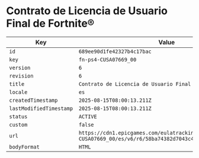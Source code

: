 # Contrato de Licencia de Usuario Final de Fortnite®

| Key | Value |
| --- | ----- |
| `id` | `689ee90d1fe42327b4c17bac` |
| `key` | `fn-ps4-CUSA07669_00` |
| `version` | `6` |
| `revision` | `6` |
| `title` | `Contrato de Licencia de Usuario Final de Fortnite®` |
| `locale` | `es` |
| `createdTimestamp` | `2025-08-15T08:00:13.211Z` |
| `lastModifiedTimestamp` | `2025-08-15T08:00:13.211Z` |
| `status` | `ACTIVE` |
| `custom` | `false` |
| `url` | `https://cdn1.epicgames.com/eulatracking-download/fn-ps4-CUSA07669_00/es/v6/r6/58ba74382d7043c4b81510258e0d0159.pdf` |
| `bodyFormat` | `HTML` |
